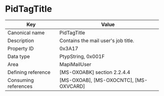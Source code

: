 # PidTagTitle

| Key | Value |
|---|---|
| Canonical name | PidTagTitle |
| Description | Contains the mail user's job title. |
| Property ID | 0x3A17 |
| Data type | PtypString, 0x001F |
| Area | MapiMailUser |
| Defining reference | [MS-OXOABK] section 2.2.4.4 |
| Consuming references | [MS-OXOAB], [MS-OXOCNTC], [MS-OXVCARD] |
